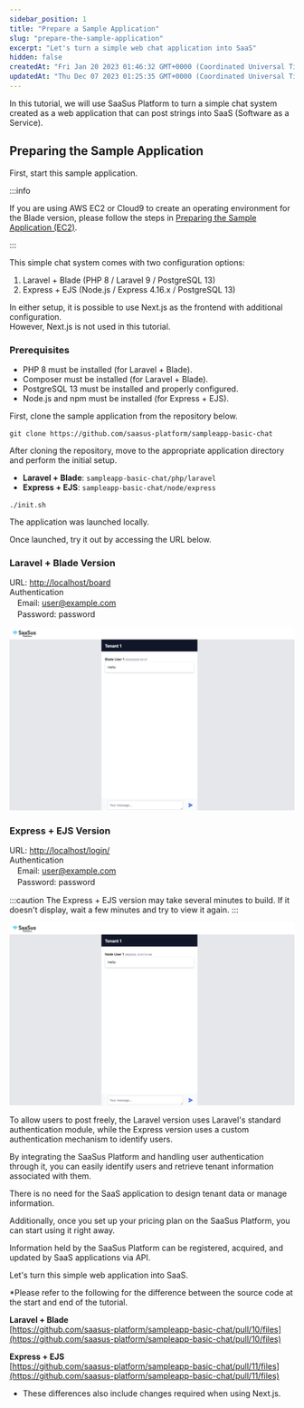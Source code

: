 ```yaml
---
sidebar_position: 1
title: "Prepare a Sample Application"
slug: "prepare-the-sample-application"
excerpt: "Let's turn a simple web chat application into SaaS"
hidden: false
createdAt: "Fri Jan 20 2023 01:46:32 GMT+0000 (Coordinated Universal Time)"
updatedAt: "Thu Dec 07 2023 01:25:35 GMT+0000 (Coordinated Universal Time)"
---
```


In this tutorial, we will use SaaSus Platform to turn a simple chat system created as a web application that can post strings into SaaS (Software as a Service).

## Preparing the Sample Application

First, start this sample application.

:::info

If you are using AWS EC2 or Cloud9 to create an operating environment for the Blade version, please follow the steps in [Preparing the Sample Application (EC2)](https://docs.saasus.io/docs/tutorial/prepare-the-sample-application-ec2/).

:::

This simple chat system comes with two configuration options:

1. Laravel + Blade (PHP 8 / Laravel 9 / PostgreSQL 13)  
2. Express + EJS (Node.js / Express 4.16.x / PostgreSQL 13)

In either setup, it is possible to use Next.js as the frontend with additional configuration.  
However, Next.js is not used in this tutorial.

### Prerequisites
- PHP 8 must be installed (for Laravel + Blade).
- Composer must be installed (for Laravel + Blade).
- PostgreSQL 13 must be installed and properly configured.
- Node.js and npm must be installed (for Express + EJS).

First, clone the sample application from the repository below.

```git
git clone https://github.com/saasus-platform/sampleapp-basic-chat
```

After cloning the repository, move to the appropriate application directory and perform the initial setup.

- **Laravel + Blade**: `sampleapp-basic-chat/php/laravel`
- **Express + EJS**: `sampleapp-basic-chat/node/express`

```shell
./init.sh
```

The application was launched locally.

Once launched, try it out by accessing the URL below.

### Laravel + Blade Version

URL: [http://localhost/board](http://localhost/board)  
Authentication  
　Email: [user@example.com](mailto:user@example.com)  
　Password: password

![サンプル](/img/tutorial/prepare-the-sample-application/prepare-the-sample-application-01.png)

### Express + EJS Version

URL: [http://localhost/login/](http://localhost/login/)  
Authentication  
　Email: [user@example.com](mailto:user@example.com)  
　Password: password

:::caution
The Express + EJS version may take several minutes to build. If it doesn't display, wait a few minutes and try to view it again.
:::

![サンプル](/img/tutorial/prepare-the-sample-application/prepare-the-sample-application-02.png)

To allow users to post freely, the Laravel version uses Laravel's standard authentication module, while the Express version uses a custom authentication mechanism to identify users.

By integrating the SaaSus Platform and handling user authentication through it, you can easily identify users and retrieve tenant information associated with them.

There is no need for the SaaS application to design tenant data or manage information.

Additionally, once you set up your pricing plan on the SaaSus Platform, you can start using it right away.

Information held by the SaaSus Platform can be registered, acquired, and updated by SaaS applications via API.

Let's turn this simple web application into SaaS.

\*Please refer to the following for the difference between the source code at the start and end of the tutorial.

**Laravel + Blade**    
[https://github.com/saasus-platform/sampleapp-basic-chat/pull/10/files](https://github.com/saasus-platform/sampleapp-basic-chat/pull/10/files)

**Express + EJS**  
[https://github.com/saasus-platform/sampleapp-basic-chat/pull/11/files](https://github.com/saasus-platform/sampleapp-basic-chat/pull/11/files)

* These differences also include changes required when using Next.js.
